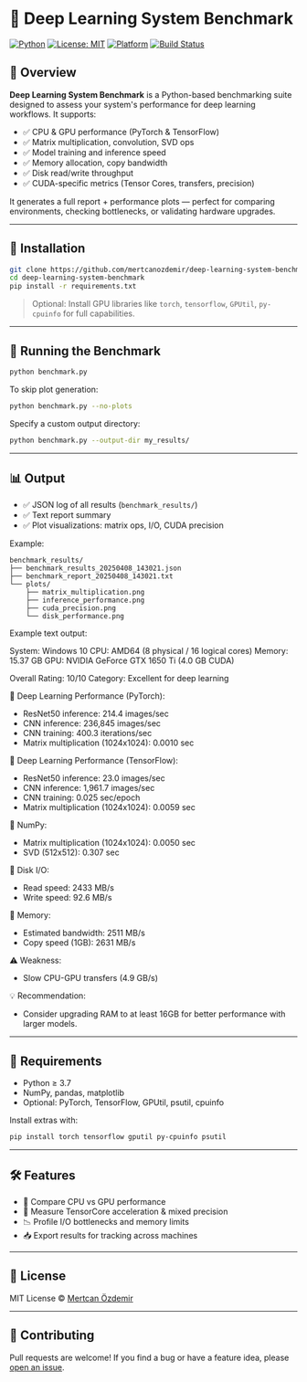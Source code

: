 # 🧠 Deep Learning System Benchmark

[![Python](https://img.shields.io/badge/python-3.7%2B-blue.svg)](https://www.python.org/)
[![License: MIT](https://img.shields.io/badge/License-MIT-green.svg)](LICENSE)
[![Platform](https://img.shields.io/badge/platform-Windows%20%7C%20Linux%20%7C%20macOS-lightgrey)]()
[![Build Status](https://github.com/mertcanozdemir/deep-learning-system-benchmark/actions/workflows/python-app.yml/badge.svg)](https://github.com/mertcanozdemir/deep-learning-system-benchmark/actions)

## 📌 Overview

**Deep Learning System Benchmark** is a Python-based benchmarking suite designed to assess your system's performance for deep learning workflows. It supports:

- ✅ CPU & GPU performance (PyTorch & TensorFlow)
- ✅ Matrix multiplication, convolution, SVD ops
- ✅ Model training and inference speed
- ✅ Memory allocation, copy bandwidth
- ✅ Disk read/write throughput
- ✅ CUDA-specific metrics (Tensor Cores, transfers, precision)

It generates a full report + performance plots — perfect for comparing environments, checking bottlenecks, or validating hardware upgrades.

---

## 🚀 Installation

```bash
git clone https://github.com/mertcanozdemir/deep-learning-system-benchmark.git
cd deep-learning-system-benchmark
pip install -r requirements.txt
```

> Optional: Install GPU libraries like `torch`, `tensorflow`, `GPUtil`, `py-cpuinfo` for full capabilities.

---

## 🧪 Running the Benchmark

```bash
python benchmark.py
```

To skip plot generation:

```bash
python benchmark.py --no-plots
```

Specify a custom output directory:

```bash
python benchmark.py --output-dir my_results/
```

---

## 📊 Output

- ✅ JSON log of all results (`benchmark_results/`)
- ✅ Text report summary
- ✅ Plot visualizations: matrix ops, I/O, CUDA precision

Example:

```
benchmark_results/
├── benchmark_results_20250408_143021.json
├── benchmark_report_20250408_143021.txt
└── plots/
    ├── matrix_multiplication.png
    ├── inference_performance.png
    ├── cuda_precision.png
    └── disk_performance.png
```
Example text output:

System: Windows 10
CPU: AMD64 (8 physical / 16 logical cores)
Memory: 15.37 GB
GPU: NVIDIA GeForce GTX 1650 Ti (4.0 GB CUDA)

Overall Rating: 10/10
Category: Excellent for deep learning

🧠 Deep Learning Performance (PyTorch):
- ResNet50 inference: 214.4 images/sec
- CNN inference: 236,845 images/sec
- CNN training: 400.3 iterations/sec
- Matrix multiplication (1024x1024): 0.0010 sec

🧠 Deep Learning Performance (TensorFlow):
- ResNet50 inference: 23.0 images/sec
- CNN inference: 1,961.7 images/sec
- CNN training: 0.025 sec/epoch
- Matrix multiplication (1024x1024): 0.0059 sec

🔢 NumPy:
- Matrix multiplication (1024x1024): 0.0050 sec
- SVD (512x512): 0.307 sec

💾 Disk I/O:
- Read speed: 2433 MB/s
- Write speed: 92.6 MB/s

🧬 Memory:
- Estimated bandwidth: 2511 MB/s
- Copy speed (1GB): 2631 MB/s

⚠️ Weakness:
- Slow CPU-GPU transfers (4.9 GB/s)

💡 Recommendation:
- Consider upgrading RAM to at least 16GB for better performance with larger models.

---

## 📎 Requirements

- Python ≥ 3.7  
- NumPy, pandas, matplotlib  
- Optional: PyTorch, TensorFlow, GPUtil, psutil, cpuinfo  

Install extras with:

```bash
pip install torch tensorflow gputil py-cpuinfo psutil
```

---

## 🛠 Features

- 🔬 Compare CPU vs GPU performance
- 🔁 Measure TensorCore acceleration & mixed precision
- 📉 Profile I/O bottlenecks and memory limits
- 📥 Export results for tracking across machines

---

## 📄 License

MIT License © [Mertcan Özdemir](https://github.com/mertcanozdemir)

---

## 🤝 Contributing

Pull requests are welcome! If you find a bug or have a feature idea, please [open an issue](https://github.com/mertcanozdemir/deep-learning-system-benchmark/issues).
